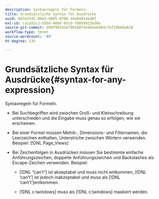 ```yaml
---
description: Syntaxregeln für Formeln.
title: Grundsätzliche Syntax für Ausdrücke
uuid: 663e3fd2-80e5-4805-8706-34a0e02ebd0f
exl-id: ca1a52c1-b5bd-48bd-95cd-f8059913bd0a
source-git-commit: d9df90242ef96188f4e4b5e6d04cfef196b0a628
workflow-type: tm+mt
source-wordcount: '89'
ht-degree: 13%

---
```


# Grundsätzliche Syntax für Ausdrücke{#syntax-for-any-expression}

Syntaxregeln für Formeln.

* Bei Suchbegriffen wird zwischen Groß- und Kleinschreibung unterschieden und die Eingabe muss genau so erfolgen, wie sie erscheinen.
* Bei einer Formel müssen Metrik-, Dimensions- und Filternamen, die Leerzeichen enthalten, Unterstriche zwischen Wörtern verwenden. Beispiel: [!DNL Page_Views]
* Bei Zeichenfolgen in Ausdrücken müssen Sie bestimmte einfache Anführungszeichen, doppelte Anführungszeichen und Backslashes als Escape-Zeichen verwenden. Beispiel:

   * [!DNL “can’t”] ist akzeptabel und muss nicht entkommen,  [!DNL ‘can’t’] ist jedoch inakzeptabel und muss als  [!DNL ‘can\’t’]entkommen.

   * [!DNL c:\windows] muss als  [!DNL c:\\windows] maskiert werden.
